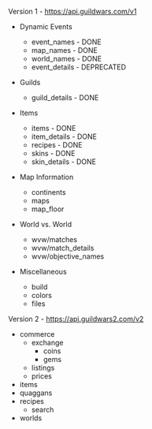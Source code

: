 Version 1 - https://api.guildwars.com/v1

* Dynamic Events
  * event_names - DONE
  * map_names - DONE
  * world_names - DONE
  * event_details - DEPRECATED

* Guilds
  * guild_details - DONE

* Items
  * items - DONE
  * item_details - DONE
  * recipes - DONE
  * skins - DONE
  * skin_details - DONE

* Map Information
  * continents
  * maps
  * map_floor

* World vs. World
  * wvw/matches
  * wvw/match_details
  * wvw/objective_names

* Miscellaneous
  * build
  * colors
  * files

Version 2 - https://api.guildwars2.com/v2

* commerce
  * exchange
    * coins
    * gems
  * listings
  * prices
* items
* quaggans
* recipes
  * search
* worlds
